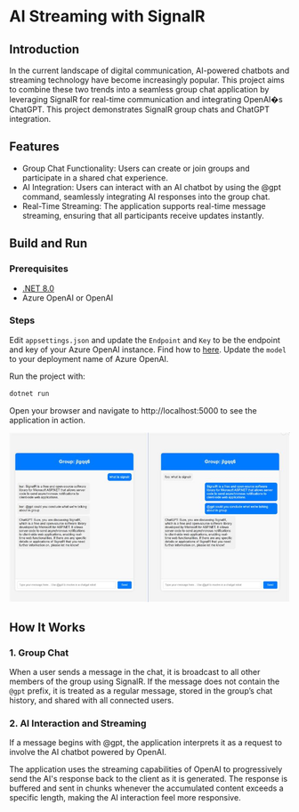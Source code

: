 # AI Streaming with SignalR

## Introduction

In the current landscape of digital communication, AI-powered chatbots and streaming technology have become increasingly popular.
This project aims to combine these two trends into a seamless group chat application by leveraging SignalR for real-time communication and integrating OpenAI�s ChatGPT.
This project demonstrates SignalR group chats and ChatGPT integration.

## Features

- Group Chat Functionality: Users can create or join groups and participate in a shared chat experience.
- AI Integration: Users can interact with an AI chatbot by using the @gpt command, seamlessly integrating AI responses into the group chat.
- Real-Time Streaming: The application supports real-time message streaming, ensuring that all participants receive updates instantly.

## Build and Run

### Prerequisites

- [.NET 8.0](https://dotnet.microsoft.com/download/dotnet/8.0)
- Azure OpenAI or OpenAI

### Steps

Edit `appsettings.json` and update the `Endpoint` and `Key` to be the endpoint and key of your Azure OpenAI instance. Find how to  [here](https://learn.microsoft.com/azure/ai-services/openai/chatgpt-quickstart?tabs=command-line%2Cpython-new&pivots=programming-language-csharp#retrieve-key-and-endpoint).
Update the `model` to your deployment name of Azure OpenAI.


Run the project with:

```bash
dotnet run
```

Open your browser and navigate to http://localhost:5000 to see the application in action.

![chat sample](./images/chat.jpg)

## How It Works

### 1. Group Chat

When a user sends a message in the chat, it is broadcast to all other members of the group using SignalR. If the message does not contain the `@gpt` prefix, it is treated as a regular message, stored in the group’s chat history, and shared with all connected users.

### 2. AI Interaction and Streaming

If a message begins with @gpt, the application interprets it as a request to involve the AI chatbot powered by OpenAI.

The application uses the streaming capabilities of OpenAI to progressively send the AI's response back to the client as it is generated. The response is buffered and sent in chunks whenever the accumulated content exceeds a specific length, making the AI interaction feel more responsive.
